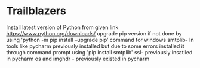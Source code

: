 # Trailblazers
Install latest version of Python from given link https://www.python.org/downloads/
upgrade pip version if not done by using 'python -m pip install –upgrade pip’ command for windows
smtplib-
In tools like pycharm previously installed but due to some errors installed it through command prompt using 'pip install smtplib'
ssl-
previously insatlled in pycharm
os and imghdr -
previously existed in pycharm

